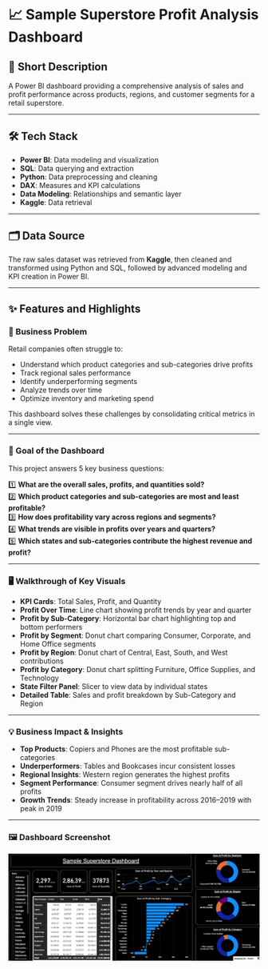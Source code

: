 # 📈 Sample Superstore Profit Analysis Dashboard

## 📝 Short Description
A Power BI dashboard providing a comprehensive analysis of sales and profit performance across products, regions, and customer segments for a retail superstore.

---

## 🛠️ Tech Stack
- **Power BI**: Data modeling and visualization
- **SQL**: Data querying and extraction
- **Python**: Data preprocessing and cleaning
- **DAX**: Measures and KPI calculations
- **Data Modeling**: Relationships and semantic layer
- **Kaggle**: Data retrieval

---

## 🗂️ Data Source
The raw sales dataset was retrieved from **Kaggle**, then cleaned and transformed using Python and SQL, followed by advanced modeling and KPI creation in Power BI.

---

## ✨ Features and Highlights

### 📌 Business Problem
Retail companies often struggle to:
- Understand which product categories and sub-categories drive profits
- Track regional sales performance
- Identify underperforming segments
- Analyze trends over time
- Optimize inventory and marketing spend

This dashboard solves these challenges by consolidating critical metrics in a single view.

---

### 🎯 Goal of the Dashboard
This project answers 5 key business questions:

1️⃣ **What are the overall sales, profits, and quantities sold?**  
2️⃣ **Which product categories and sub-categories are most and least profitable?**  
3️⃣ **How does profitability vary across regions and segments?**  
4️⃣ **What trends are visible in profits over years and quarters?**  
5️⃣ **Which states and sub-categories contribute the highest revenue and profit?**

---

### 🖥️ Walkthrough of Key Visuals
- **KPI Cards**: Total Sales, Profit, and Quantity
- **Profit Over Time**: Line chart showing profit trends by year and quarter
- **Profit by Sub-Category**: Horizontal bar chart highlighting top and bottom performers
- **Profit by Segment**: Donut chart comparing Consumer, Corporate, and Home Office segments
- **Profit by Region**: Donut chart of Central, East, South, and West contributions
- **Profit by Category**: Donut chart splitting Furniture, Office Supplies, and Technology
- **State Filter Panel**: Slicer to view data by individual states
- **Detailed Table**: Sales and profit breakdown by Sub-Category and Region

---

### 💡 Business Impact & Insights
- **Top Products**: Copiers and Phones are the most profitable sub-categories
- **Underperformers**: Tables and Bookcases incur consistent losses
- **Regional Insights**: Western region generates the highest profits
- **Segment Performance**: Consumer segment drives nearly half of all profits
- **Growth Trends**: Steady increase in profitability across 2016–2019 with peak in 2019

---


### 🖼️ Dashboard Screenshot
![Dashboard Screenshot](https://github.com/Atiwari0208/Diversity-Dynamics/blob/main/take%20a%20quick%20look%20at%20my%20dashboard.png)

